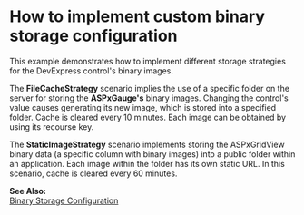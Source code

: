 # How to implement custom binary storage configuration


<p>This example demonstrates how to implement different storage strategies for the DevExpress control's binary images.</p><p>The  <strong>FileCacheStrategy</strong> scenario implies the use of a specific folder on the server for storing the <strong>ASPxGauge's</strong>  binary images. Changing the control's value causes generating its new image, which is stored into a specified folder. Cache is cleared every 10 minutes. Each image can be obtained by using its recourse key. </p><p>The  <strong>StaticImageStrategy</strong> scenario implements storing the ASPxGridView binary data (a specific column with binary images) into a public folder within an application. Each image within the folder has its own static URL. In this scenario, cache is cleared every 60 minutes.</p><p><strong>See Also:</strong><br />
<a href="http://documentation.devexpress.com/#AspNet/CustomDocument6874">Binary Storage Configuration</a></p>

<br/>


